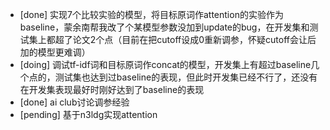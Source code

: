 * [done] 实现7个比较实验的模型，将目标原词作attention的实验作为baseline，蒙余南帮我改了个某模型参数没加到update的bug，在开发集和测试集上都超了论文2个点（目前在把cutoff设成0重新调参，怀疑cutoff会让后加的模型更难调）
* [doing] 调试tf-idf词和目标原词作concat的模型，开发集上有超过baseline几个点的，测试集也达到过baseline的表现，但此时开发集已经不行了，还没有在开发集表现最好时刚好达到了baseline的表现
* [done] ai club讨论调参经验
* [pending] 基于n3ldg实现attention
